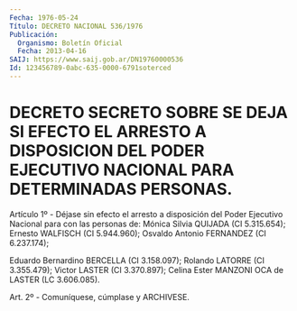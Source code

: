 ```yaml
---
Fecha: 1976-05-24
Título: DECRETO NACIONAL 536/1976
Publicación:
  Organismo: Boletín Oficial
  Fecha: 2013-04-16
SAIJ: https://www.saij.gob.ar/DN19760000536
Id: 123456789-0abc-635-0000-6791soterced
---
```

# DECRETO SECRETO SOBRE SE DEJA SI EFECTO EL ARRESTO A DISPOSICION DEL PODER EJECUTIVO NACIONAL PARA DETERMINADAS PERSONAS.

<a id="1"></a>
Artículo 1º - Déjase sin efecto el arresto a disposición del Poder Ejecutivo Nacional para con las personas de: Mónica Silvia QUIJADA (CI 5.315.654); Ernesto WALFISCH (CI 5.944.960); Osvaldo Antonio FERNANDEZ (CI 6.237.174);

Eduardo Bernardino BERCELLA (CI 3.158.097); Rolando LATORRE (CI 3.355.479); Victor LASTER (CI 3.370.897); Celina Ester MANZONI OCA de LASTER (LC 3.606.085).

<a id="2"></a>
Art. 2º - Comuníquese, cúmplase y ARCHIVESE.